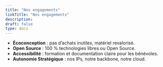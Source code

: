```yaml
---
title: "Nos engagements"
linkTitle: "Nos engagements"
description:
draft: false
type: docs
---
```


- **Écoconception** : pas d’achats inutiles, matériel revalorisé.
- **Open Source** : 100 % technologies libres ou Open Source.
- **Accessibilité** : formation et documentation claire pour les bénévoles.
- **Autonomie Stratégique** : nos IPs, notre backbone, notre cloud.
